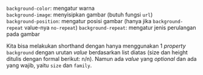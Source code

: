 `background-color`: mengatur warna  
`background-image`: menyisipkan gambar (butuh fungsi `url`)  
`background-position`: mengatur posisi gambar (hanya jika `background-repeat` value-nya `no-repeat`)
`background-repeat`: mengatur jenis perulangan pada gambar  

Kita bisa melakukan shorthand dengan hanya menggunakan 1 *property* `background` dengan urutan *value* berdasarkan list diatas (size dan height ditulis dengan formal berikut: n/n). Namun ada *value* yang *optional* dan ada yang wajib, yaitu `size` dan `family`.